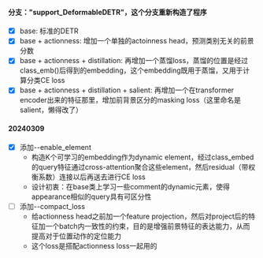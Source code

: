 #### 分支："support_DeformableDETR"，这个分支重新构造了程序
- [x] base: 标准的DETR
- [x] base + actionness: 增加一个单独的actoinness head，预测类别无关的前景分数
- [x] base + actionness + distillation: 再增加一个蒸馏loss，蒸馏的位置是经过class_emb()后得到的embedding，这个embedding既用于蒸馏，又用于计算分类CE loss
- [x] base + actionness + distillation + salient: 再增加一个在transformer encoder出来的特征那里，增加前背景区分的masking loss（这里命名是salient，懒得改了） 

#### 20240309
- [x] 添加--enable_element
  - 构造K个可学习的embedding作为dynamic element，经过class_embed的query特征通过cross-attention聚合这些element，然后residual（带权衡系数）连接以后再送去进行CE loss
  - 设计初衷：在base类上学习一些comment的dynamic元素，使得appearance相似的query具有可区分性
- [ ] 添加--compact_loss
  - 给actionness head之前加一个feature projection，然后对project后的特征加一个batch内一致性的约束，目的是增强前景特征的表达能力，从而提高对于位置动作的定位能力
  - 这个loss是搭配actionness loss一起用的